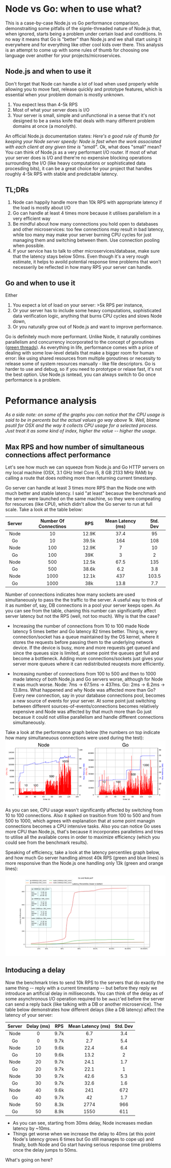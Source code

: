 # Node vs Go: when to use what?

This is a case-by-case Node.js vs Go performance comparison, demonstraiting some pitfalls of the signle-threaded nature of Node.js that, when ignored, starts being a problem under certain load and conditions. In no way it means that Go is "better" than Node.js and we shall start using it everywhere and for everything like other cool kids over there. This analysis is an attempt to come up with some rules of thumb for choosing one language over another for your projects/microservices. 

## Node.js and when to use it 

Don't forget that Node can handle a lot of load when used properly while allowing you to move fast, release quickly and prototype features, which is essential when your problem domain is mostly unknown.

1. You expect less than 4-5k RPS
2. Most of what your server does is I/O
3. Your server is small, simple and unifunctional in a sense that it's not designed to be a swiss knife that deals with many different problem domains at once (a monolyth).

An official Node.js documentation states: _Here's a good rule of thumb for keeping your Node server speedy: Node is fast when the work associated with each client at any given time is "small"_. Ok, what does "small" mean? You can think of Node.js as a very performant I/O router. If most of what your server does is I/O and there're no expensive blocking operations surrounding the I/O (like heavy computations or sophisticated data procesding bits), it can be a great choice for your project that handles roughly 4-5k RPS with stable and predictable latency.

## TL;DRs

1. Node can happily handle more than 10k RPS with appropriate latency if the load is mostly about I/O
2. Go can handle at least 4 times more because it utilises parallelism in a very efficient way
3. Be mindful about how many connections you hold open to databases and other microservices: too few connections may result in bad latency, while too many may make your server burning CPU cycles for just managing them and switching between them. Use connection pooling when possible.
4. If your service has to talk to other microservices/database, make sure that the latency stays below 50ms. Even though it's a very rough estimate, it helps to avoild potential response time problems that won't necesserily be reflected in how many RPS your server can handle. 

## Go and when to use it

Either
1. You expect a lot of load on your server: >5k RPS per instance,
2. Or your server has to include some heavy computations, sophisticated data verification logic, anything that burns CPU cycles and slows Node down,
3. Or you naturally grow out of Node.js and want to improve performance.

Go is definitely much more performant. Unlike Node, it naturally combines parallelism and concurrency incorporated to the concept of goroutines ([green threads](https://en.wikipedia.org/wiki/Green_threads)). As everything in life, performance comes with a price of dealing with some low-level details that make a bigger room for human error: like using shared resources from multiple goroutines or necessity to release some of system resources manually - like file descriptors. Go is harder to use and debug, so if you need to prototype or relase fast, it's not the best option. Use Node.js isntead, you can always switch to Go once performance is a problem.

# Peformance analysis

_As a side note: on some of the graphs you can notice that the CPU usage is said to be in percents but the actual values go way above 1k. Well, blame psutil for OSX and the way it collects CPU usage for a selected process. Just treat it as some kind of index, higher the value -- higher the usage._

## Max RPS and how number of simultaneous connections affect performance

Let's see how much we can squeeze from Node.js and Go HTTP servers on my local machine (OSX, 3.1 GHz Intel Core i5, 8 GB 2133 MHz RAM) by calling a route that does nothing more than returning current timestamp. 

Go server can handle at least 3 times more RPS than the Node one with much better and stable latency. I said "at least" becasue the benchmark and the server were launched on the same machine, so they were compeating for resources (like CPU), which didn't allow the Go server to run at full scale. Take a look at the table below:

| Server | Number Of Connectinos | RPS | Mean Latency (ms) | Std. Dev |
| :---: | :---: | :---: | :---: | :---: |
| Node | 10 | 12.9K | 37.4 | 95 |
| Go | 10 | 39.5k | 164 | 108 | 
| Node | 100 | 12.9K | 7 | 10 |
| Go | 100 | 39K | 3 | 2 |
| Node | 500 | 12.5k | 67.5 | 135 |
| Go | 500 | 38.6k | 6.2 | 3.8 |
| Node | 1000 | 12.1k | 437 | 103.5 |
| Go | 1000 | 38k | 13.8 | 7.7 | 

Number of connections indicates how many sockets are used simultaneously to pass the the traffic to the server. A useful way to think of it as number of, say, DB connections in a pool your server keeps open. As you can see from the table, chaning this number can significantly affect server latency but not the RPS (well, not too much). Why is that the case? 

* Increasing the number of connections from 10 to 100 made Node latency 5 times better and Go latency 82 times better. Thing is, every connection/socket has a queue maintained by the OS kernel, where it stores the requests before passing them to the underlying network device. If the device is busy, more and more requests get queued and since the queues size is limited, at some point the queues get full and become a bottleneck. Adding more connections/sockets just gives your server more queues where it can redistributed reuqests more efficiently.

* Increasing number of connections from 100 to 500 and then to 1000 made latency of both Node.js and Go servers worse, although for Node it was much worse. Node: 7ms -> 67.5ms -> 437ms. Go: 2ms -> 6.2ms -> 13.8ms. What happened and why Node was affected more than Go? Every new connection, say in your database connections pool, becomes a new source of events for your server. At some point just switching between different sources-of-events/connections becomes relatively expensive and Node was affected by that much more than Go just becasue it could not utilise parallelism and handle different connections simultaneously.

Take a look at the performance graph below (the numbers on top indicate how many simultaneuous connections were used during the test):
![](imgs/perf_stats_1.png)

As you can see, CPU usage wasn't significantly affected by switching from 10 to 100 connections. Also it spiked on trasition from 100 to 500 and from 500 to 1000, which agrees with explanation that at some point managin connections becomes a CPU intensive tasks. Also you can notice Go uses more CPU than Node.js, that's because it incorporates parallelims and tries to utilise all the available cores in order to maximize efficiency (which you could see from the benchmark results).

Speaking of efficiency, take a look at the latency percentiles graph below, and how much Go server handling almost 40k RPS (green and blue lines) is more responsive than the Node.js one handling only 13k (green and orange lines):

![](imgs/hist_node_go_1.png)

## Intoducing a delay

Now the benchmark tries to send 10k RPS to the servers that do exactly the same thing -- reply with a current timestamp -- but before they reply we introduce an artificial delay in milliseconds. You can think of the delay as of some asynchronous I/O operation required to be `await`'ed before the server can send a reply back (like talking with a DB or another microservice). The table below demonstrates how different delays (like a DB latency) affect the latency of your server:

| Server | Delay (ms) | RPS | Mean Latency (ms) | Std. Dev |
| :---: | :---: | :---: | :---: | :---: |
| Node | 0 | 9.7k | 6.7 | 3.4 |
| Go | 0 | 9.7k | 2.7 | 5.4 |
| Node | 10 | 9.6k | 22.4 | 6.4 |
| Go | 10 |   9.6k | 13.2 | 2 | 
| Node | 20 | 9.7k | 24.1 | 1.7 |
| Go | 20 | 9.7k | 22.1 | 1 |
| Node | 30 | 9.7k | 42.6 | 5.3 |
| Go | 30 | 9.7k | 32.6 | 1.6 |
| Node | 40 | 9.6k | 241 | 672 |
| Go | 40 | 9.7k | 42 | 1.7 |
| Node | 50 | 8.3k | 2774 | 966 | 
| Go | 50 | 8.9k | 1550 | 611 | 

* As you can see, starting from 30ms delay, Node increases median latency by ~10ms.
* Things get worse when we increase the delay to 40ms (at this point Node's latency grows 6 times but Go still manages to cope up) and finally, both Node and Go start having serious response time problems once the delay jumps to 50ms.

What's going on here? 
